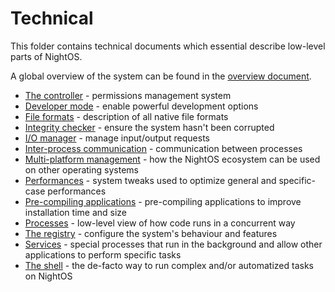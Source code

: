 # Technical

This folder contains technical documents which essential describe low-level parts of NightOS.

A global overview of the system can be found in the [overview document](overview.md).

- [The controller](controller.md) - permissions management system
- [Developer mode](dev-mode.md) - enable powerful development options
- [File formats](file-formats.md) - description of all native file formats
- [Integrity checker](integrity-checker.md) - ensure the system hasn't been corrupted
- [I/O manager](io-manager.md) - manage input/output requests
- [Inter-process communication](ipc.md) - communication between processes
- [Multi-platform management](multi-platform.md) - how the NightOS ecosystem can be used on other operating systems
- [Performances](performances.md) - system tweaks used to optimize general and specific-case performances
- [Pre-compiling applications](pre-compiling.md) - pre-compiling applications to improve installation time and size
- [Processes](processes.md) - low-level view of how code runs in a concurrent way
- [The registry](registry.md) - configure the system's behaviour and features
- [Services](services.md) - special processes that run in the background and allow other applications to perform specific tasks
- [The shell](shell.md) - the de-facto way to run complex and/or automatized tasks on NightOS
